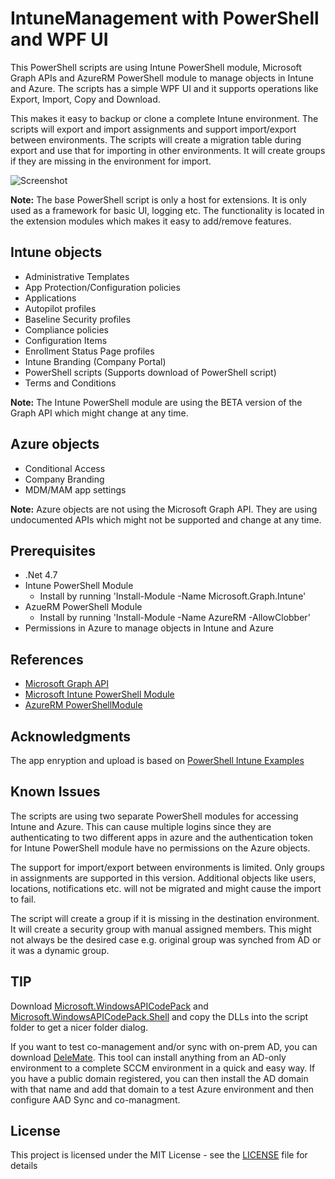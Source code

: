 # IntuneManagement with PowerShell and WPF UI

This PowerShell scripts are using Intune PowerShell module, Microsoft Graph APIs and AzureRM PowerShell module to manage objects in Intune and Azure. The scripts has a simple WPF UI and it supports operations like Export, Import, Copy and Download.

This makes it easy to backup or clone a complete Intune environment. The scripts will export and import assignments and support import/export between environments. The scripts will create a migration table during export and use that for importing in other environments. It will create groups if they are missing in the environment for import.

![Screenshot](/IntuneManagement.PNG?raw=true)

**Note:** The base PowerShell script is only a host for extensions. It is only used as a framework for basic UI, logging etc. The functionality is located in the extension modules which makes it easy to add/remove features.

## Intune objects
* Administrative Templates
* App Protection/Configuration policies
* Applications
* Autopilot profiles
* Baseline Security profiles
* Compliance policies
* Configuration Items
* Enrollment Status Page profiles
* Intune Branding (Company Portal)
* PowerShell scripts (Supports download of PowerShell script)
* Terms and Conditions

**Note:** The Intune PowerShell module are using the BETA version of the Graph API which might change at any time.

## Azure objects
* Conditional Access
* Company Branding
* MDM/MAM app settings

**Note:** Azure objects are not using the Microsoft Graph API. They are using undocumented APIs which might not be supported and change at any time.

## Prerequisites
* .Net 4.7
* Intune PowerShell Module
  * Install by running 'Install-Module -Name Microsoft.Graph.Intune'
* AzueRM PowerShell Module
  * Install by running 'Install-Module -Name AzureRM -AllowClobber'
* Permissions in Azure to manage objects in Intune and Azure 

## References
* [Microsoft Graph API](https://docs.microsoft.com/en-us/graph/api/overview?toc=./ref/toc.json&view=graph-rest-beta) 
* [Microsoft Intune PowerShell Module](https://github.com/microsoft/Intune-PowerShell-SDK)
* [AzureRM PowerShellModule](https://docs.microsoft.com/en-us/powershell/azure/azurerm/install-azurerm-ps?view=azurermps-6.13.0)

## Acknowledgments
The app enryption and upload is based on [PowerShell Intune Examples](https://github.com/microsoftgraph/powershell-intune-samples)

## Known Issues
The scripts are using two separate PowerShell modules for accessing Intune and Azure. This can cause multiple logins since they are authenticating to two different apps in azure and the authentication token for Intune PowerShell module have no permissions on the Azure objects.

The support for import/export between environments is limited. Only groups in assignments are supported in this version. Additional objects like users, locations, notifications etc. will not be migrated and might cause the import to fail.

The script will create a group if it is missing in the destination environment. It will create a security group with manual assigned members. This might not always be the desired case e.g. original group was synched from AD or it was a dynamic group.

## TIP

Download [Microsoft.WindowsAPICodePack](https://www.nuget.org/packages/WindowsAPICodePack-Core) and [Microsoft.WindowsAPICodePack.Shell](https://www.nuget.org/packages/WindowsAPICodePack-Shell) and copy the DLLs into the script folder to get a nicer folder dialog.

If you want to test co-management and/or sync with on-prem AD, you can download [DeleMate](http://delemate.com). This tool can install anything from an AD-only environment to a complete SCCM environment in a quick and easy way. If you have a public domain registered, you can then install the AD domain with that name and add that domain to a test Azure environment and then configure AAD Sync and co-managment.  

## License

This project is licensed under the MIT License - see the [LICENSE](LICENSE) file for details
